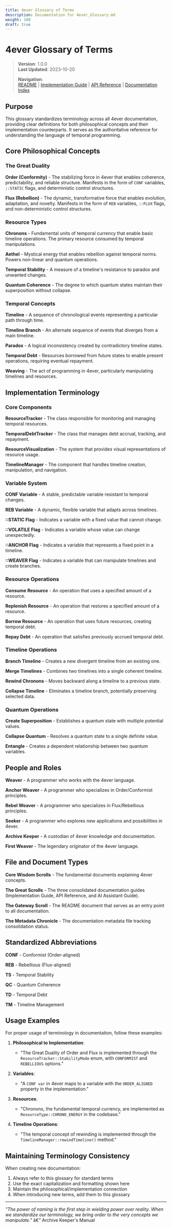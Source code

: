```yaml
---
title: 4ever Glossary of Terms
description: Documentation for 4ever_Glossary.md
weight: 100
draft: true
---
```


# 4ever Glossary of Terms

> **Version**: 1.0.0  
> **Last Updated**: 2023-10-20
>
> **Navigation**:  
> [README](../README.md) | [Implementation Guide](./implementation_guide.md) | [API Reference](./api_reference.md) | [Documentation Index](./4ever_Documentation_Index.md)

## Purpose

This glossary standardizes terminology across all 4ever documentation, providing clear definitions for both philosophical concepts and their implementation counterparts. It serves as the authoritative reference for understanding the language of temporal programming.

## Core Philosophical Concepts

### The Great Duality

**Order (Conformity)** - The stabilizing force in 4ever that enables coherence, predictability, and reliable structure. Manifests in the form of `CONF` variables, `::STATIC` flags, and deterministic control structures.

**Flux (Rebellion)** - The dynamic, transformative force that enables evolution, adaptation, and novelty. Manifests in the form of `REB` variables, `::FLUX` flags, and non-deterministic control structures.

### Resource Types

**Chronons** - Fundamental units of temporal currency that enable basic timeline operations. The primary resource consumed by temporal manipulations.

**Aethel** - Mystical energy that enables rebellion against temporal norms. Powers non-linear and quantum operations.

**Temporal Stability** - A measure of a timeline's resistance to paradox and unwanted changes.

**Quantum Coherence** - The degree to which quantum states maintain their superposition without collapse.

### Temporal Concepts

**Timeline** - A sequence of chronological events representing a particular path through time.

**Timeline Branch** - An alternate sequence of events that diverges from a main timeline.

**Paradox** - A logical inconsistency created by contradictory timeline states.

**Temporal Debt** - Resources borrowed from future states to enable present operations, requiring eventual repayment.

**Weaving** - The act of programming in 4ever, particularly manipulating timelines and resources.

## Implementation Terminology

### Core Components

**ResourceTracker** - The class responsible for monitoring and managing temporal resources.

**TemporalDebtTracker** - The class that manages debt accrual, tracking, and repayment.

**ResourceVisualization** - The system that provides visual representations of resource usage.

**TimelineManager** - The component that handles timeline creation, manipulation, and navigation.

### Variable System

**CONF Variable** - A stable, predictable variable resistant to temporal changes.

**REB Variable** - A dynamic, flexible variable that adapts across timelines.

**::STATIC Flag** - Indicates a variable with a fixed value that cannot change.

**::VOLATILE Flag** - Indicates a variable whose value can change unexpectedly.

**::ANCHOR Flag** - Indicates a variable that represents a fixed point in a timeline.

**::WEAVER Flag** - Indicates a variable that can manipulate timelines and create branches.

### Resource Operations

**Consume Resource** - An operation that uses a specified amount of a resource.

**Replenish Resource** - An operation that restores a specified amount of a resource.

**Borrow Resource** - An operation that uses future resources, creating temporal debt.

**Repay Debt** - An operation that satisfies previously accrued temporal debt.

### Timeline Operations

**Branch Timeline** - Creates a new divergent timeline from an existing one.

**Merge Timelines** - Combines two timelines into a single coherent timeline.

**Rewind Chronons** - Moves backward along a timeline to a previous state.

**Collapse Timeline** - Eliminates a timeline branch, potentially preserving selected data.

### Quantum Operations

**Create Superposition** - Establishes a quantum state with multiple potential values.

**Collapse Quantum** - Resolves a quantum state to a single definite value.

**Entangle** - Creates a dependent relationship between two quantum variables.

## People and Roles

**Weaver** - A programmer who works with the 4ever language.

**Anchor Weaver** - A programmer who specializes in Order/Conformist principles.

**Rebel Weaver** - A programmer who specializes in Flux/Rebellious principles.

**Seeker** - A programmer who explores new applications and possibilities in 4ever.

**Archive Keeper** - A custodian of 4ever knowledge and documentation.

**First Weaver** - The legendary originator of the 4ever language.

## File and Document Types

**Core Wisdom Scrolls** - The fundamental documents explaining 4ever concepts.

**The Great Scrolls** - The three consolidated documentation guides (Implementation Guide, API Reference, and AI Assistant Guide).

**The Gateway Scroll** - The README document that serves as an entry point to all documentation.

**The Metadata Chronicle** - The documentation metadata file tracking consolidation status.

## Standardized Abbreviations

**CONF** - Conformist (Order-aligned)

**REB** - Rebellious (Flux-aligned)

**TS** - Temporal Stability

**QC** - Quantum Coherence

**TD** - Temporal Debt

**TM** - Timeline Management

## Usage Examples

For proper usage of terminology in documentation, follow these examples:

1. **Philosophical to Implementation**:
   - "The Great Duality of Order and Flux is implemented through the `ResourceTracker::StabilityMode` enum, with `CONFORMIST` and `REBELLIOUS` options."

2. **Variables**:
   - "A `CONF var` in 4ever maps to a variable with the `ORDER_ALIGNED` property in the implementation."

3. **Resources**:
   - "Chronons, the fundamental temporal currency, are implemented as `ResourceType::CHRONO_ENERGY` in the codebase."

4. **Timeline Operations**:
   - "The temporal concept of rewinding is implemented through the `TimelineManager::rewindTimeline()` method."

## Maintaining Terminology Consistency

When creating new documentation:

1. Always refer to this glossary for standard terms
2. Use the exact capitalization and formatting shown here
3. Maintain the philosophical/implementation connection
4. When introducing new terms, add them to this glossary

---

*"The power of naming is the first step in wielding power over reality. When we standardize our terminology, we bring order to the very concepts we manipulate."* â€” Archive Keeper's Manual